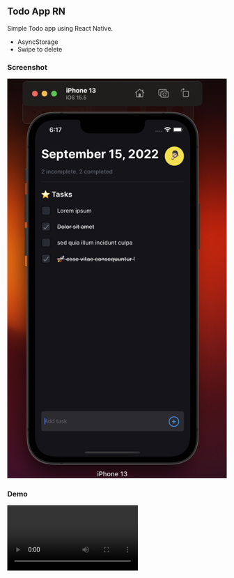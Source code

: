 ## Todo App RN

Simple Todo app using React Native.

- AsyncStorage
- Swipe to delete

### Screenshot

![Preview](/Preview.png)

### Demo

![](/PreviewVideo.mp4)
